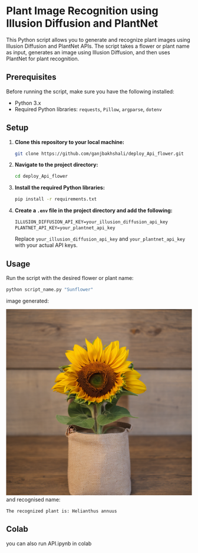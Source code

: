 # Plant Image Recognition using Illusion Diffusion and PlantNet

This Python script allows you to generate and recognize plant images using Illusion Diffusion and PlantNet APIs. The script takes a flower or plant name as input, generates an image using Illusion Diffusion, and then uses PlantNet for plant recognition.

## Prerequisites

Before running the script, make sure you have the following installed:

- Python 3.x
- Required Python libraries: `requests`, `Pillow`, `argparse`, `dotenv`

## Setup

1. **Clone this repository to your local machine:**

    ```bash
    git clone https://github.com/ganjbakhshali/deploy_Api_flower.git
    ```

2. **Navigate to the project directory:**

    ```bash
    cd deploy_Api_flower
    ```

3. **Install the required Python libraries:**

    ```bash
    pip install -r requirements.txt
    ```

4. **Create a `.env` file in the project directory and add the following:**

    ```env
    ILLUSION_DIFFUSION_API_KEY=your_illusion_diffusion_api_key
    PLANTNET_API_KEY=your_plantnet_api_key
    ```

    Replace `your_illusion_diffusion_api_key` and `your_plantnet_api_key` with your actual API keys.

## Usage

Run the script with the desired flower or plant name:

```bash
python script_name.py "Sunflower"
```

image generated:

![image info](91758cec-a911-492d-8179-20608da17942.png)
and recognised name:

```
The recognized plant is: Helianthus annuus
```

## Colab
you can also run API.ipynb in colab
